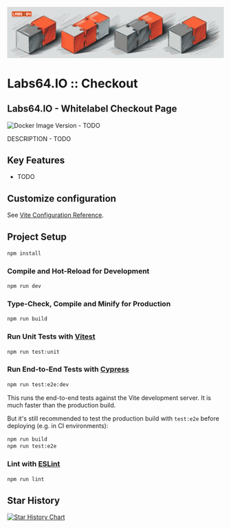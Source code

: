 <p align="center"><img src="https://raw.githubusercontent.com/Labs64/.github/refs/heads/master/assets/labs64-io-ecosystem.png"></p>

# Labs64.IO :: Checkout
## Labs64.IO - Whitelabel Checkout Page

![Docker Image Version](https://img.shields.io/docker/v/labs64/ecommerce?logo=docker&logoColor=%23E14817&color=%23E14817) - TODO

DESCRIPTION - TODO

## Key Features

* TODO

## Customize configuration

See [Vite Configuration Reference](https://vite.dev/config/).

## Project Setup

```sh
npm install
```

### Compile and Hot-Reload for Development

```sh
npm run dev
```

### Type-Check, Compile and Minify for Production

```sh
npm run build
```

### Run Unit Tests with [Vitest](https://vitest.dev/)

```sh
npm run test:unit
```

### Run End-to-End Tests with [Cypress](https://www.cypress.io/)

```sh
npm run test:e2e:dev
```

This runs the end-to-end tests against the Vite development server.
It is much faster than the production build.

But it's still recommended to test the production build with `test:e2e` before deploying (e.g. in CI environments):

```sh
npm run build
npm run test:e2e
```

### Lint with [ESLint](https://eslint.org/)

```sh
npm run lint
```

## Star History

[![Star History Chart](https://api.star-history.com/svg?repos=Labs64/labs64.io-checkout&type=Date)](https://www.star-history.com/#Labs64/labs64.io-checkout&Date)
